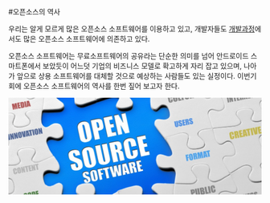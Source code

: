 #오픈소스의 역사

우리는 알게 모르게 많은 오픈소스 소프트웨어를 이용하고 있고, 개발자들도 [개발과정](c624-d508-c18c-c2a4-c758-c5ed-c0ac/c624-d508-c18c-c2a4-c758-bc1c-c804-acfc-c815.md)에서도 많은 오픈소스 소프트웨어에 의존하고 있다.

오픈소스 소프트웨어는 무료소프트웨어의 공유라는 단순한 의미를 넘어 안드로이드 스마트폰에서 보았듯이 어느덧 기업의 비즈니스 모델로 확고하게 자리 잡고 있으며, 나아가 앞으로 상용 소프트웨어를 대체할 것으로 예상하는 사람들도 있는 실정이다. 이번기회에 오픈소스 소프트웨어의 역사를 한번 짚어 보고자 한다.

![](/assets/오픈소스.jpg)
